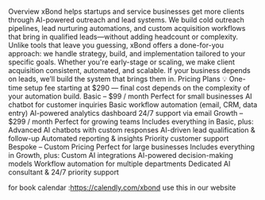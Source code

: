 Overview
xBond helps startups and service businesses get more clients through AI-powered outreach and lead systems.
We build cold outreach pipelines, lead nurturing automations, and custom acquisition workflows that bring in qualified leads—without adding headcount or complexity.
Unlike tools that leave you guessing, xBond offers a done-for-you approach: we handle strategy, build, and implementation tailored to your specific goals. Whether you're early-stage or scaling, we make client acquisition consistent, automated, and scalable.
If your business depends on leads, we’ll build the system that brings them in.
Pricing Plans
💡 One-time setup fee starting at $290 — final cost depends on the complexity of your automation build.
Basic – $99 / month
Perfect for small businesses
AI chatbot for customer inquiries
Basic workflow automation (email, CRM, data entry)
AI-powered analytics dashboard
24/7 support via email
Growth – $299 / month
Perfect for growing teams
 Includes everything in Basic, plus:
Advanced AI chatbots with custom responses
AI-driven lead qualification & follow-up
Automated reporting & insights
Priority customer support
Bespoke – Custom Pricing
Perfect for large businesses
 Includes everything in Growth, plus:
Custom AI integrations
AI-powered decision-making models
Workflow automation for multiple departments
Dedicated AI consultant & 24/7 priority support

for book calendar :https://calendly.com/xbond use this in our website
